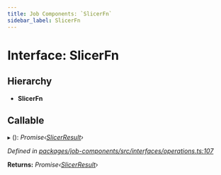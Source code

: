 ```yaml
---
title: Job Components: `SlicerFn`
sidebar_label: SlicerFn
---
```


# Interface: SlicerFn

## Hierarchy

* **SlicerFn**

## Callable

▸ (): *Promise‹[SlicerResult](../overview.md#slicerresult)›*

*Defined in [packages/job-components/src/interfaces/operations.ts:107](https://github.com/terascope/teraslice/blob/f95bb5556/packages/job-components/src/interfaces/operations.ts#L107)*

**Returns:** *Promise‹[SlicerResult](../overview.md#slicerresult)›*
